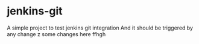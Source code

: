 # jenkins-git

A simple project to test jenkins git integration
And it should be triggered by any change
z
some changes here ffhgh
